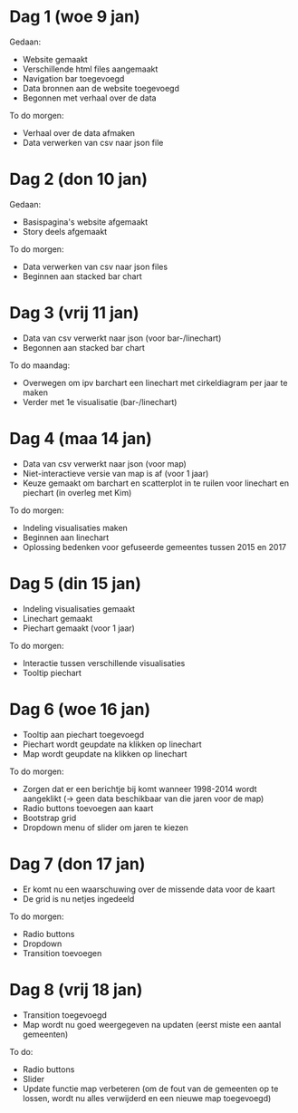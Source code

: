 # Dag 1 (woe 9 jan)
Gedaan:
* Website gemaakt
* Verschillende html files aangemaakt
* Navigation bar toegevoegd
* Data bronnen aan de website toegevoegd
* Begonnen met verhaal over de data

To do morgen:
* Verhaal over de data afmaken
* Data verwerken van csv naar json file

# Dag 2 (don 10 jan)
Gedaan:
* Basispagina's website afgemaakt
* Story deels afgemaakt

To do morgen:
* Data verwerken van csv naar json files
* Beginnen aan stacked bar chart

# Dag 3 (vrij 11 jan)
* Data van csv verwerkt naar json (voor bar-/linechart)
* Begonnen aan stacked bar chart

To do maandag:
* Overwegen om ipv barchart een linechart met cirkeldiagram per jaar te maken
* Verder met 1e visualisatie (bar-/linechart)

# Dag 4 (maa 14 jan)
* Data van csv verwerkt naar json (voor map)
* Niet-interactieve versie van map is af (voor 1 jaar)
* Keuze gemaakt om barchart en scatterplot in te ruilen voor linechart en piechart (in overleg met Kim)

To do morgen:
* Indeling visualisaties maken
* Beginnen aan linechart
* Oplossing bedenken voor gefuseerde gemeentes tussen 2015 en 2017

# Dag 5 (din 15 jan)
* Indeling visualisaties gemaakt
* Linechart gemaakt
* Piechart gemaakt (voor 1 jaar)

To do morgen:
* Interactie tussen verschillende visualisaties
* Tooltip piechart

# Dag 6 (woe 16 jan)
* Tooltip aan piechart toegevoegd
* Piechart wordt geupdate na klikken op linechart
* Map wordt geupdate na klikken op linechart

To do morgen:
* Zorgen dat er een berichtje bij komt wanneer 1998-2014 wordt aangeklikt (-> geen data beschikbaar van die jaren voor de map)
* Radio buttons toevoegen aan kaart
* Bootstrap grid
* Dropdown menu of slider om jaren te kiezen

# Dag 7 (don 17 jan)
* Er komt nu een waarschuwing over de missende data voor de kaart
* De grid is nu netjes ingedeeld

To do morgen:
* Radio buttons
* Dropdown
* Transition toevoegen

# Dag 8 (vrij 18 jan)
* Transition toegevoegd
* Map wordt nu goed weergegeven na updaten (eerst miste een aantal gemeenten)

To do:
* Radio buttons
* Slider
* Update functie map verbeteren (om de fout van de gemeenten op te lossen, wordt nu alles verwijderd en een nieuwe map toegevoegd)
